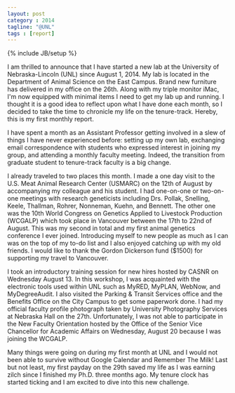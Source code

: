 ```yaml
---
layout: post
category : 2014
tagline: "@UNL"
tags : [report]
---
```

{% include JB/setup %}

I am thrilled to announce that I have started a new lab at the University of Nebraska-Lincoln (UNL) since August 1, 2014. 
My lab is located in the Department of Animal Science on the East Campus. 
Brand new furniture has delivered in my office on the 26th. 
Along with my triple monitor iMac, I'm now equipped with minimal items I need to get my lab up and running.
I thought it is a good idea to reflect upon what I have done each month, 
so I decided to take the time to chronicle my life on the tenure-track. 
Hereby, this is my first monthly report. 

I have spent a month as an Assistant Professor getting involved in a slew of things I have never experienced before: 
setting up my own lab, exchanging email correspondence with students who expressed interest in joining my group, 
and attending a monthly faculty meeting. 
Indeed, the transition from graduate student to tenure-track faculty is a big change. 

I already traveled to two places this month. 
I made a one day visit to the U.S. Meat Animal Research Center (USMARC) on the 12th of August by accompanying my colleague and his student. 
I had one-on-one or two-on-one meetings with research geneticists including Drs. Pollak, Snelling, Keele, Thallman, 
Rohrer, Nonneman, Kuehn, and Bennett. 
The other one was the 10th World Congress on Genetics Applied to Livestock Production (WCGALP) 
which took place in Vancouver between the 17th to 22nd of August. 
This was my second in total and my first animal genetics conference I ever joined. 
Introducing myself to new people as much as I can was on the top of my to-do list and I also enjoyed catching up with my old friends. 
I would like to thank the Gordon Dickerson fund ($1500) for supporting my travel to Vancouver. 

I took an introductory training session for new hires hosted by CASNR on Wednesday August 13. 
In this workshop, I was acquainted with the electronic tools used within UNL such as MyRED, MyPLAN, WebNow, and MyDegreeAudit. 
I also visited the Parking & Transit Services office and the Benefits Office on the City Campus to get some paperwork done. 
I had my official faculty profile photograph taken by University Photography Services at Nebraska Hall on the 27th. 
Unfortunately, I was not able to participate in the New Faculty Orientation hosted by the Office of the Senior Vice Chancellor for Academic Affairs on Wednesday, August 20 because I was joining the WCGALP. 

Many things were going on during my first month at UNL and I would not been able to survive 
without Google Calendar and Remember The Milk! 
Last but not least, my first payday on the 29th saved my life as I was earning zilch since I finished my Ph.D. three months ago. 
My tenure clock has started ticking and I am excited to dive into this new challenge. 

